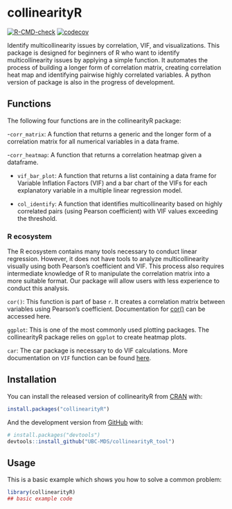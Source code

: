 
<!-- README.md is generated from README.Rmd. Please edit that file -->

# collinearityR

<!-- badges: start -->

[![R-CMD-check](https://github.com/UBC-MDS/collinearityR_tool/workflows/R-CMD-check/badge.svg)](https://github.com/UBC-MDS/collinearityR_tool/actions)
[![codecov](https://codecov.io/gh/UBC-MDS/collinearityR_tool/branch/main/graph/badge.svg?token=h7Rr0ifLCh)](https://codecov.io/gh/UBC-MDS/collinearityR_tool)
<!-- badges: end -->

Identify multicollinearity issues by correlation, VIF, and
visualizations. This package is designed for beginners of R who want to
identify multicollinearity issues by applying a simple function. It
automates the process of building a longer form of correlation matrix,
creating correlation heat map and identifying pairwise highly correlated
variables. A python version of package is also in the progress of
development.

## Functions

The following four functions are in the collinearityR package: 

-`corr_matrix`: A function that returns a generic and the longer form of
a correlation matrix for all numerical variables in a data frame. 

-`corr_heatmap`: A function that returns a correlation heatmap given a
dataframe. 

- `vif_bar_plot`: A function that returns a list containing a
data frame for Variable Inflation Factors (VIF) and a bar chart of the
VIFs for each explanatory variable in a multiple linear regression
model. 

- `col_identify`: A function that identifies multicollinearity
based on highly correlated pairs (using Pearson coefficient) with VIF
values exceeding the threshold.

### R ecosystem

The R ecosystem contains many tools necessary to conduct linear
regression. However, it does not have tools to analyze multicollinearity
visually using both Pearson’s coefficient and VIF. This process also
requires intermediate knowledge of R to manipulate the correlation
matrix into a more suitable format. Our package will allow users with
less experience to conduct this analysis.

`cor()`: This function is part of base `r`. It creates a correlation
matrix between variables using Pearson’s coefficient. Documentation for
[cor()](%22https://www.rdocumentation.org/packages/stats/versions/3.6.2/topics/cor%22)
can be accessed here.

`ggplot`: This is one of the most commonly used plotting packages. The
collinearityR package relies on `ggplot` to create heatmap plots.

`car`: The car package is necessary to do VIF calculations. More
documentation on `VIF` function can be found
[here](%22https://www.rdocumentation.org/packages/regclass/versions/1.6/topics/VIF%22).

## Installation

You can install the released version of collinearityR from
[CRAN](https://CRAN.R-project.org) with:

``` r
install.packages("collinearityR")
```

And the development version from [GitHub](https://github.com/) with:

``` r
# install.packages("devtools")
devtools::install_github("UBC-MDS/collinearityR_tool")
```

## Usage

This is a basic example which shows you how to solve a common problem:

``` r
library(collinearityR)
## basic example code
```

